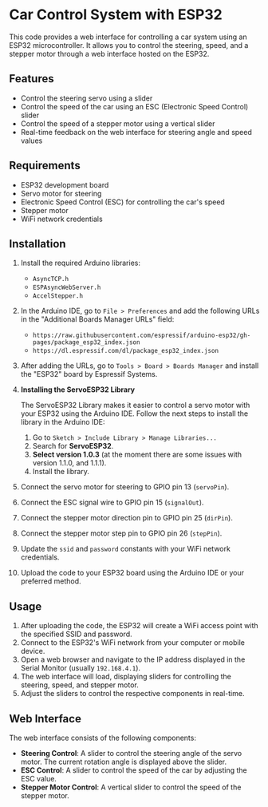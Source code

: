 # Car Control System with ESP32

This code provides a web interface for controlling a car system using an ESP32 microcontroller. It allows you to control the steering, speed, and a stepper motor through a web interface hosted on the ESP32.

## Features

- Control the steering servo using a slider
- Control the speed of the car using an ESC (Electronic Speed Control) slider
- Control the speed of a stepper motor using a vertical slider
- Real-time feedback on the web interface for steering angle and speed values

## Requirements

- ESP32 development board
- Servo motor for steering
- Electronic Speed Control (ESC) for controlling the car's speed
- Stepper motor
- WiFi network credentials

## Installation

1. Install the required Arduino libraries:
   - `AsyncTCP.h`
   - `ESPAsyncWebServer.h`
   - `AccelStepper.h`

2. In the Arduino IDE, go to `File > Preferences` and add the following URLs in the "Additional Boards Manager URLs" field:
   - `https://raw.githubusercontent.com/espressif/arduino-esp32/gh-pages/package_esp32_index.json`
   - `https://dl.espressif.com/dl/package_esp32_index.json`

3. After adding the URLs, go to `Tools > Board > Boards Manager` and install the "ESP32" board by Espressif Systems.

4. **Installing the ServoESP32 Library**

   The ServoESP32 Library makes it easier to control a servo motor with your ESP32 using the Arduino IDE. Follow the next steps to install the library in the Arduino IDE:

   1. Go to `Sketch > Include Library > Manage Libraries...`
   2. Search for **ServoESP32**.
   3. **Select version 1.0.3** (at the moment there are some issues with version 1.1.0, and 1.1.1).
   4. Install the library.

5. Connect the servo motor for steering to GPIO pin 13 (`servoPin`).
6. Connect the ESC signal wire to GPIO pin 15 (`signalOut`).
7. Connect the stepper motor direction pin to GPIO pin 25 (`dirPin`).
8. Connect the stepper motor step pin to GPIO pin 26 (`stepPin`).
9. Update the `ssid` and `password` constants with your WiFi network credentials.
10. Upload the code to your ESP32 board using the Arduino IDE or your preferred method.

## Usage

1. After uploading the code, the ESP32 will create a WiFi access point with the specified SSID and password.
2. Connect to the ESP32's WiFi network from your computer or mobile device.
3. Open a web browser and navigate to the IP address displayed in the Serial Monitor (usually `192.168.4.1`).
4. The web interface will load, displaying sliders for controlling the steering, speed, and stepper motor.
5. Adjust the sliders to control the respective components in real-time.

## Web Interface

The web interface consists of the following components:

- **Steering Control**: A slider to control the steering angle of the servo motor. The current rotation angle is displayed above the slider.
- **ESC Control**: A slider to control the speed of the car by adjusting the ESC value.
- **Stepper Motor Control**: A vertical slider to control the speed of the stepper motor.